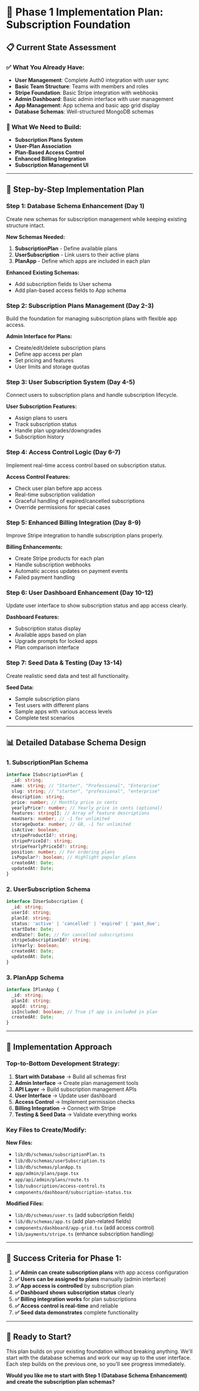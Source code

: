 # 🚀 Phase 1 Implementation Plan: Subscription Foundation

## 📋 **Current State Assessment**

### **✅ What You Already Have:**
- **User Management**: Complete Auth0 integration with user sync
- **Basic Team Structure**: Teams with members and roles
- **Stripe Foundation**: Basic Stripe integration with webhooks
- **Admin Dashboard**: Basic admin interface with user management
- **App Management**: App schema and basic app grid display
- **Database Schemas**: Well-structured MongoDB schemas

### **🔨 What We Need to Build:**
- **Subscription Plans System**
- **User-Plan Association**
- **Plan-Based Access Control**
- **Enhanced Billing Integration**
- **Subscription Management UI**

---

## 🎯 **Step-by-Step Implementation Plan**

### **Step 1: Database Schema Enhancement (Day 1)**
Create new schemas for subscription management while keeping existing structure intact.

**New Schemas Needed:**
1. **SubscriptionPlan** - Define available plans
2. **UserSubscription** - Link users to their active plans
3. **PlanApp** - Define which apps are included in each plan

**Enhanced Existing Schemas:**
- Add subscription fields to User schema
- Add plan-based access fields to App schema

### **Step 2: Subscription Plans Management (Day 2-3)**
Build the foundation for managing subscription plans with flexible app access.

**Admin Interface for Plans:**
- Create/edit/delete subscription plans
- Define app access per plan
- Set pricing and features
- User limits and storage quotas

### **Step 3: User Subscription System (Day 4-5)**
Connect users to subscription plans and handle subscription lifecycle.

**User Subscription Features:**
- Assign plans to users
- Track subscription status
- Handle plan upgrades/downgrades
- Subscription history

### **Step 4: Access Control Logic (Day 6-7)**
Implement real-time access control based on subscription status.

**Access Control Features:**
- Check user plan before app access
- Real-time subscription validation
- Graceful handling of expired/cancelled subscriptions
- Override permissions for special cases

### **Step 5: Enhanced Billing Integration (Day 8-9)**
Improve Stripe integration to handle subscription plans properly.

**Billing Enhancements:**
- Create Stripe products for each plan
- Handle subscription webhooks
- Automatic access updates on payment events
- Failed payment handling

### **Step 6: User Dashboard Enhancement (Day 10-12)**
Update user interface to show subscription status and app access clearly.

**Dashboard Features:**
- Subscription status display
- Available apps based on plan
- Upgrade prompts for locked apps
- Plan comparison interface

### **Step 7: Seed Data & Testing (Day 13-14)**
Create realistic seed data and test all functionality.

**Seed Data:**
- Sample subscription plans
- Test users with different plans
- Sample apps with various access levels
- Complete test scenarios

---

## 📊 **Detailed Database Schema Design**

### **1. SubscriptionPlan Schema**
```typescript
interface ISubscriptionPlan {
  _id: string;
  name: string; // "Starter", "Professional", "Enterprise"
  slug: string; // "starter", "professional", "enterprise"
  description: string;
  price: number; // Monthly price in cents
  yearlyPrice?: number; // Yearly price in cents (optional)
  features: string[]; // Array of feature descriptions
  maxUsers: number; // -1 for unlimited
  storageQuota: number; // GB, -1 for unlimited
  isActive: boolean;
  stripeProductId?: string;
  stripePriceId?: string;
  stripeYearlyPriceId?: string;
  position: number; // For ordering plans
  isPopular?: boolean; // Highlight popular plans
  createdAt: Date;
  updatedAt: Date;
}
```

### **2. UserSubscription Schema**
```typescript
interface IUserSubscription {
  _id: string;
  userId: string;
  planId: string;
  status: 'active' | 'cancelled' | 'expired' | 'past_due';
  startDate: Date;
  endDate?: Date; // For cancelled subscriptions
  stripeSubscriptionId?: string;
  isYearly: boolean;
  createdAt: Date;
  updatedAt: Date;
}
```

### **3. PlanApp Schema**
```typescript
interface IPlanApp {
  _id: string;
  planId: string;
  appId: string;
  isIncluded: boolean; // True if app is included in plan
  createdAt: Date;
}
```

---

## 🔧 **Implementation Approach**

### **Top-to-Bottom Development Strategy:**

1. **Start with Database** → Build all schemas first
2. **Admin Interface** → Create plan management tools
3. **API Layer** → Build subscription management APIs
4. **User Interface** → Update user dashboard
5. **Access Control** → Implement permission checks
6. **Billing Integration** → Connect with Stripe
7. **Testing & Seed Data** → Validate everything works

### **Key Files to Create/Modify:**

**New Files:**
- `lib/db/schemas/subscriptionPlan.ts`
- `lib/db/schemas/userSubscription.ts`
- `lib/db/schemas/planApp.ts`
- `app/admin/plans/page.tsx`
- `app/api/admin/plans/route.ts`
- `lib/subscription/access-control.ts`
- `components/dashboard/subscription-status.tsx`

**Modified Files:**
- `lib/db/schemas/user.ts` (add subscription fields)
- `lib/db/schemas/app.ts` (add plan-related fields)
- `components/dashboard/app-grid.tsx` (add access control)
- `lib/payments/stripe.ts` (enhance subscription handling)

---

## 🎯 **Success Criteria for Phase 1:**

1. **✅ Admin can create subscription plans** with app access configuration
2. **✅ Users can be assigned to plans** manually (admin interface)
3. **✅ App access is controlled** by subscription plan
4. **✅ Dashboard shows subscription status** clearly
5. **✅ Billing integration works** for plan subscriptions
6. **✅ Access control is real-time** and reliable
7. **✅ Seed data demonstrates** complete functionality

---

## 🚀 **Ready to Start?**

This plan builds on your existing foundation without breaking anything. We'll start with the database schemas and work our way up to the user interface. Each step builds on the previous one, so you'll see progress immediately.

**Would you like me to start with Step 1 (Database Schema Enhancement) and create the subscription plan schemas?**